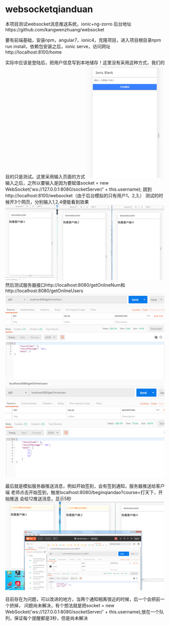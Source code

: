 # websocketqianduan
本项目测试websocket消息推送系统，ionic+ng-zorro
后台地址https://github.com/kangwenzhuang/websocket


要有前端基础，安装npm，angular7，ionic4，克隆项目，进入项目根目录npm run install，依赖包安装之后，ionic serve，访问网址http://localhost:8100/home

实际中应该是登陆后，把用户信息写到本地储存！这里没有采用这种方式，我们的目的只是测试。这里采用输入页面的方式
![image](https://github.com/kangwenzhuang/websocketqianduan/blob/master/photos/1.png)
输入之后，之所以要输入是因为要赋值socket = new WebSocket('ws://127.0.0.1:8080/socketServer/' + this.username);
跳到http://localhost:8100/websocket（由于后台模拟的只有用户1，2,3,）
测试的时候开3个网页，分别输入1,2,4便能看到效果
![image](https://github.com/kangwenzhuang/websocketqianduan/blob/master/photos/2.png)
然后测试服务器接口http://localhost:8080/getOnlineNum和http://localhost:8080/getOnlineUsers
![image](https://github.com/kangwenzhuang/websocketqianduan/blob/master/photos/3.png)
![image](https://github.com/kangwenzhuang/websocketqianduan/blob/master/photos/4.png)

最后就是模拟服务器推送消息，例如开始签到，会有签到通知，服务器推送给客户端
老师点击开始签到，触发localhost:8080/beginqiandao?course=打天下，开始推送
会给12推送消息，显示5秒
![image](https://github.com/kangwenzhuang/websocketqianduan/blob/master/photos/5.png)



目前存在为问题，可以改进的地方，当两个通知相离很近的时候，后一个会把前一个挤掉，
问题尚未解决，有个想法就是把socket = new WebSocket('ws://127.0.0.1:8080/socketServer/' + this.username);放在一个队列，保证每个提醒都是3秒，但是尚未解决
